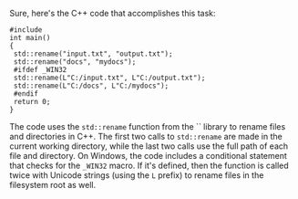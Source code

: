 Sure, here's the C++ code that accomplishes this task:
```
#include 
int main()
{
 std::rename("input.txt", "output.txt");
 std::rename("docs", "mydocs");
 #ifdef _WIN32
 std::rename(L"C:/input.txt", L"C:/output.txt");
 std::rename(L"C:/docs", L"C:/mydocs");
 #endif
 return 0;
}
```
The code uses the `std::rename` function from the `` library to rename files and directories in C++. The first two calls to `std::rename` are made in the current working directory, while the last two calls use the full path of each file and directory.
On Windows, the code includes a conditional statement that checks for the `_WIN32` macro. If it's defined, then the function is called twice with Unicode strings (using the `L` prefix) to rename files in the filesystem root as well.

